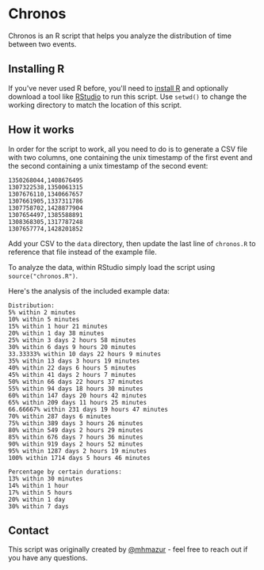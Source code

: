 # Chronos

Chronos is an R script that helps you analyze the distribution of time between two events.

## Installing R

If you've never used R before, you'll need to [install R](https://cran.r-project.org/mirrors.html) and optionally download a tool like [RStudio](https://www.rstudio.com/products/rstudio/download/) to run this script. Use `setwd()` to change the working directory to match the location of this script.

## How it works

In order for the script to work, all you need to do is to generate a CSV file with two columns, one containing the unix timestamp of the first event and the second containing a unix timestamp of the second event:

```
1350268044,1408676495
1307322538,1350061315
1307676110,1340667657
1307661905,1337311786
1307758702,1428877904
1307654497,1385588891
1308368305,1317787248
1307657774,1428201852
```

Add your CSV to the `data` directory, then update the last line of `chronos.R` to reference that file instead of the example file.

To analyze the data, within RStudio simply load the script using `source("chronos.R")`.

Here's the analysis of the included example data:

```
Distribution:
5% within 2 minutes 
10% within 5 minutes 
15% within 1 hour 21 minutes 
20% within 1 day 38 minutes 
25% within 3 days 2 hours 58 minutes 
30% within 6 days 9 hours 20 minutes 
33.33333% within 10 days 22 hours 9 minutes 
35% within 13 days 3 hours 19 minutes 
40% within 22 days 6 hours 5 minutes 
45% within 41 days 2 hours 7 minutes 
50% within 66 days 22 hours 37 minutes 
55% within 94 days 18 hours 30 minutes 
60% within 147 days 20 hours 42 minutes 
65% within 209 days 11 hours 25 minutes 
66.66667% within 231 days 19 hours 47 minutes 
70% within 287 days 6 minutes 
75% within 389 days 3 hours 26 minutes 
80% within 549 days 2 hours 29 minutes 
85% within 676 days 7 hours 36 minutes 
90% within 919 days 2 hours 52 minutes 
95% within 1287 days 2 hours 19 minutes 
100% within 1714 days 5 hours 46 minutes 

Percentage by certain durations:
13% within 30 minutes 
14% within 1 hour 
17% within 5 hours 
20% within 1 day 
30% within 7 days 
```

## Contact

This script was originally created by [@mhmazur](https://twitter.com/mhmazur) - feel free to reach out if you have any questions.
